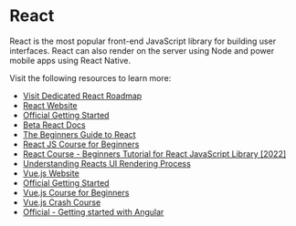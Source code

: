 # React

React is the most popular front-end JavaScript library for building user interfaces. React can also render on the server using Node and power mobile apps using React Native.

Visit the following resources to learn more:

- [Visit Dedicated React Roadmap](/react/)
- [React Website](https://reactjs.org/)
- [Official Getting Started](https://reactjs.org/tutorial/tutorial.html)
- [Beta React Docs](https://beta.reactjs.org/)
- [The Beginners Guide to React](https://egghead.io/courses/the-beginner-s-guide-to-react)
- [React JS Course for Beginners](https://www.youtube.com/watch?v=nTeuhbP7wdE)
- [React Course - Beginners Tutorial for React JavaScript Library [2022]](https://www.youtube.com/watch?v=bMknfKXIFA8)
- [Understanding Reacts UI Rendering Process](https://www.youtube.com/watch?v=i793Qm6kv3U)
- [Vue.js Website](https://vuejs.org/)
- [Official Getting Started](https://vuejs.org/v2/guide/)
- [Vue.js Course for Beginners](https://www.youtube.com/watch?v=FXpIoQ_rT_c)
- [Vue.js Crash Course](https://www.youtube.com/watch?v=qZXt1Aom3Cs)
- [Official - Getting started with Angular](https://angular.io/start)

